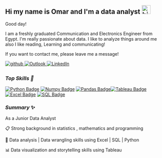 ## Hi my name is Omar and I'm a data analyst <img src="https://user-images.githubusercontent.com/1303154/88677602-1635ba80-d120-11ea-84d8-d263ba5fc3c0.gif" width="28px" alt="hi">

Good day!

I am a  freshly graduated Communication and Electronics Engineer from Egypt. I'm really passionate about data. I like to analyze things around me also I like reading, Learning and communicating! 

If you want to contact me, please leave me a message!

<a href="https://github.com/fwmazhar" target="_blank">
<img src=https://img.shields.io/badge/github-%2324292e.svg?&style=for-the-badge&logo=github&logoColor=white alt=github style="margin-bottom: 5px;" />
</a>
<a href="mailto:omer_mazhar@hotmail.com" target="_blank">
    <img src="https://img.shields.io/badge/Outlook-%230078D4.svg?&style=for-the-badge&logo=microsoft-outlook&logoColor=white" alt="Outlook" style="margin-bottom: 5px;" />
</a>

<a href="https://www.linkedin.com/in/omar-mazhar-134904207/" target="_blank">
    <img src="https://img.shields.io/badge/linkedin-%230077B5.svg?&style=for-the-badge&logo=linkedin&logoColor=white" alt="LinkedIn" style="margin-bottom: 5px;" />
</a>


### ***Top Skills 💫***
[![Python Badge](https://img.shields.io/badge/Python-FFD43B?style=for-the-badge&logo=python&logoColor=blue)](#) [![Numpy Badge](https://img.shields.io/badge/Numpy-777BB4?style=for-the-badge&logo=numpy&logoColor=white)](#) [![Pandas Badge](https://img.shields.io/badge/Pandas-2C2D72?style=for-the-badge&logo=pandas&logoColor=white)](#)[![Tableau Badge](https://img.shields.io/badge/Tableau-E97627?style=for-the-badge&logo=tableau&logoColor=white)](#) 
[![Excel Badge](https://img.shields.io/badge/Excel-217346?style=for-the-badge&logo=microsoft-excel&logoColor=white)](#) 
[![SQL Badge](https://img.shields.io/badge/SQL-4479A1?style=for-the-badge&logo=postgresql&logoColor=white)](#)
 
 
 ###  ***Summary*** ✨

As a Junior Data Analyst

📋 Strong background in statistics , mathematics and programming

🔎 Data analysis | Data wrangling skills using Excel | SQL | Python

📊 Data visualization and storytelling skills using Tableau



<br/>  



<br/>  



